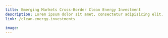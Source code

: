 ```yaml
---
title: Emerging Markets Cross-Border Clean Energy Investment
description: Lorem ipsum dolor sit amet, consectetur adipisicing elit.
link: /clean-energy-investments

image:
---
```

